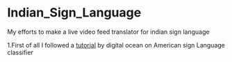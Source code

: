 # Indian_Sign_Language
My efforts to make a live video feed translator for indian sign language 


1.First of all I followed a [tutorial](https://www.digitalocean.com/community/tutorials/how-to-build-a-neural-network-to-translate-sign-language-into-english) by digital ocean on American sign Language classifier

